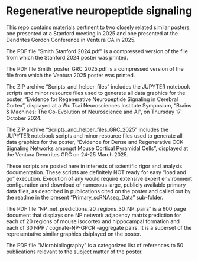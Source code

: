 # Regenerative neuropeptide signaling

This repo contains materials pertinent to two closely related similar posters: one presented at a Stanford meeting in 2025 and one presented at the Dendrites Gordon Conference in Ventura CA in 2025. 

The PDF file "Smith Stanford 2024.pdf" is a compressed version of the file from which the Stanford 2024 poster was printed.

The PDF file Smith_poster_GRC_2025.pdf is a compressed version of the file from which the Ventura 2025 poster was printed.

The ZIP archive “Scripts_and_helper_files” includes the JUPYTER notebook scripts and minor resource files used to generate all data graphics for the poster, “Evidence for Regenerative Neuropeptide Signaling in Cerebral Cortex”, displayed at  a Wu Tsai Neurosciences Institute Symposium, “Brains & Machines: The Co-Evolution of Neuroscience and AI”, on Thursday 17 October 2024.

The ZIP archive “Scripts_and_helper_files_GRC_2025” includes the JUPYTER notebook scripts and minor resource files used to generate all data graphics for the poster, “Evidence for Dense and Regenerative CCK Signaling Networks amongst Mouse Cortical Pyramidal Cells”, displayed at the Ventura Dendrites GRC on 24-25 March 2025.

These scripts are posted here in interests of scientific rigor and analysis documentation. These  scripts are definitely NOT ready for easy “load and go” execution. Execution of any would require extensive expert environment configuration and download of numerous large, publicly available primary data files, as described in publications cited on the poster and called out by the readme in the present “Primary_scRNAseq_Data” sub-folder.

The PDF file “NP_net_predictions_20_regions_30_NP_pairs” is a 600 page document that displays one NP network adjacency matrix prediction for each of 20 regions of mouse isocortex and hippocampal formation and each of 30 NPP / cognate-NP-GPCR -aggregate pairs. It is a superset of the representative similar graphics dsiplayed on the poster.

The PDF file "Microbibliography" is a categorized list of references to 50 publications relevant to the subject matter of the poster.
